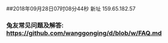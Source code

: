 ##2018年09月28日07时08分44秒 新址 159.65.182.57
### 兔友常见问题及解答: https://github.com/wanggonging/d/blob/w/FAQ.md
